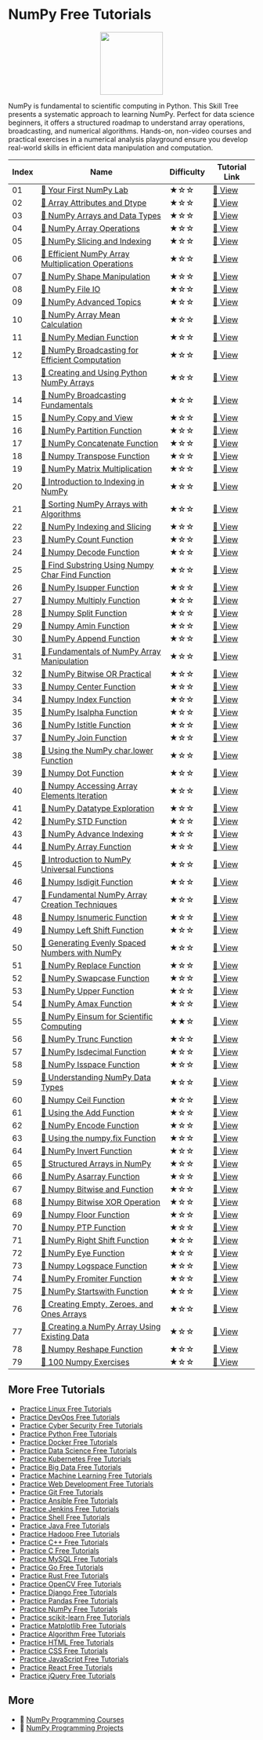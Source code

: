 # NumPy Free Tutorials

<div align="center">
<img width="128px" src="https://file.labex.io/path/gdqX0QgXsYjL.png">
</div>

NumPy is fundamental to scientific computing in Python. This Skill Tree presents a systematic approach to learning NumPy. Perfect for data science beginners, it offers a structured roadmap to understand array operations, broadcasting, and numerical algorithms. Hands-on, non-video courses and practical exercises in a numerical analysis playground ensure you develop real-world skills in efficient data manipulation and computation.

|   Index | Name                                                                                                                                       | Difficulty   | Tutorial Link                                                                                   |
|---------|--------------------------------------------------------------------------------------------------------------------------------------------|--------------|-------------------------------------------------------------------------------------------------|
|      01 | [📖 Your First NumPy Lab](https://labex.io/tutorials/numpy-your-first-numpy-lab-92735)                                                      | ★☆☆          | [🔗 View](https://labex.io/tutorials/numpy-your-first-numpy-lab-92735)                           |
|      02 | [📖 Array Attributes and Dtype](https://labex.io/tutorials/numpy-array-attributes-and-dtype-8027)                                           | ★☆☆          | [🔗 View](https://labex.io/tutorials/numpy-array-attributes-and-dtype-8027)                      |
|      03 | [📖 NumPy Arrays and Data Types](https://labex.io/tutorials/numpy-numpy-arrays-and-data-types-4996)                                         | ★☆☆          | [🔗 View](https://labex.io/tutorials/numpy-numpy-arrays-and-data-types-4996)                     |
|      04 | [📖 NumPy Array Operations](https://labex.io/tutorials/numpy-numpy-array-operations-1403)                                                   | ★☆☆          | [🔗 View](https://labex.io/tutorials/numpy-numpy-array-operations-1403)                          |
|      05 | [📖 NumPy Slicing and Indexing](https://labex.io/tutorials/numpy-numpy-slicing-and-indexing-352)                                            | ★☆☆          | [🔗 View](https://labex.io/tutorials/numpy-numpy-slicing-and-indexing-352)                       |
|      06 | [📖 Efficient NumPy Array Multiplication Operations](https://labex.io/tutorials/numpy-efficient-numpy-array-multiplication-operations-5007) | ★☆☆          | [🔗 View](https://labex.io/tutorials/numpy-efficient-numpy-array-multiplication-operations-5007) |
|      07 | [📖 NumPy Shape Manipulation](https://labex.io/tutorials/numpy-numpy-shape-manipulation-214)                                                | ★☆☆          | [🔗 View](https://labex.io/tutorials/numpy-numpy-shape-manipulation-214)                         |
|      08 | [📖 NumPy File IO](https://labex.io/tutorials/numpy-numpy-file-io-127)                                                                      | ★☆☆          | [🔗 View](https://labex.io/tutorials/numpy-numpy-file-io-127)                                    |
|      09 | [📖 NumPy Advanced Topics](https://labex.io/tutorials/numpy-numpy-advanced-topics-11)                                                       | ★☆☆          | [🔗 View](https://labex.io/tutorials/numpy-numpy-advanced-topics-11)                             |
|      10 | [📖 NumPy Array Mean Calculation](https://labex.io/tutorials/python-numpy-array-mean-calculation-86481)                                     | ★☆☆          | [🔗 View](https://labex.io/tutorials/python-numpy-array-mean-calculation-86481)                  |
|      11 | [📖 NumPy Median Function](https://labex.io/tutorials/python-numpy-median-function-86483)                                                   | ★☆☆          | [🔗 View](https://labex.io/tutorials/python-numpy-median-function-86483)                         |
|      12 | [📖 NumPy Broadcasting for Efficient Computation](https://labex.io/tutorials/numpy-numpy-broadcasting-for-efficient-computation-85702)      | ★☆☆          | [🔗 View](https://labex.io/tutorials/numpy-numpy-broadcasting-for-efficient-computation-85702)   |
|      13 | [📖 Creating and Using Python NumPy Arrays](https://labex.io/tutorials/python-creating-and-using-python-numpy-arrays-86402)                 | ★☆☆          | [🔗 View](https://labex.io/tutorials/python-creating-and-using-python-numpy-arrays-86402)        |
|      14 | [📖 NumPy Broadcasting Fundamentals](https://labex.io/tutorials/numpy-numpy-broadcasting-fundamentals-86412)                                | ★☆☆          | [🔗 View](https://labex.io/tutorials/numpy-numpy-broadcasting-fundamentals-86412)                |
|      15 | [📖 NumPy Copy and View](https://labex.io/tutorials/numpy-numpy-copy-and-view-86421)                                                        | ★☆☆          | [🔗 View](https://labex.io/tutorials/numpy-numpy-copy-and-view-86421)                            |
|      16 | [📖 NumPy Partition Function](https://labex.io/tutorials/python-numpy-partition-function-86489)                                             | ★☆☆          | [🔗 View](https://labex.io/tutorials/python-numpy-partition-function-86489)                      |
|      17 | [📖 NumPy Concatenate Function](https://labex.io/tutorials/python-numpy-concatenate-function-86420)                                         | ★☆☆          | [🔗 View](https://labex.io/tutorials/python-numpy-concatenate-function-86420)                    |
|      18 | [📖 Numpy Transpose Function](https://labex.io/tutorials/python-numpy-transpose-function-86512)                                             | ★☆☆          | [🔗 View](https://labex.io/tutorials/python-numpy-transpose-function-86512)                      |
|      19 | [📖 NumPy Matrix Multiplication](https://labex.io/tutorials/python-numpy-matrix-multiplication-86479)                                       | ★☆☆          | [🔗 View](https://labex.io/tutorials/python-numpy-matrix-multiplication-86479)                   |
|      20 | [📖 Introduction to Indexing in NumPy](https://labex.io/tutorials/numpy-introduction-to-indexing-in-numpy-85699)                            | ★☆☆          | [🔗 View](https://labex.io/tutorials/numpy-introduction-to-indexing-in-numpy-85699)              |
|      21 | [📖 Sorting NumPy Arrays with Algorithms](https://labex.io/tutorials/numpy-sorting-numpy-arrays-with-algorithms-86500)                      | ★☆☆          | [🔗 View](https://labex.io/tutorials/numpy-sorting-numpy-arrays-with-algorithms-86500)           |
|      22 | [📖 NumPy Indexing and Slicing](https://labex.io/tutorials/numpy-numpy-indexing-and-slicing-86452)                                          | ★☆☆          | [🔗 View](https://labex.io/tutorials/numpy-numpy-indexing-and-slicing-86452)                     |
|      23 | [📖 NumPy Count Function](https://labex.io/tutorials/python-numpy-count-function-86423)                                                     | ★☆☆          | [🔗 View](https://labex.io/tutorials/python-numpy-count-function-86423)                          |
|      24 | [📖 Numpy Decode Function](https://labex.io/tutorials/python-numpy-decode-function-86427)                                                   | ★☆☆          | [🔗 View](https://labex.io/tutorials/python-numpy-decode-function-86427)                         |
|      25 | [📖 Find Substring Using Numpy Char Find Function](https://labex.io/tutorials/python-find-substring-using-numpy-char-find-function-86437)   | ★☆☆          | [🔗 View](https://labex.io/tutorials/python-find-substring-using-numpy-char-find-function-86437) |
|      26 | [📖 NumPy Isupper Function](https://labex.io/tutorials/python-numpy-isupper-function-86467)                                                 | ★☆☆          | [🔗 View](https://labex.io/tutorials/python-numpy-isupper-function-86467)                        |
|      27 | [📖 Numpy Multiply Function](https://labex.io/tutorials/python-numpy-multiply-function-86485)                                               | ★☆☆          | [🔗 View](https://labex.io/tutorials/python-numpy-multiply-function-86485)                       |
|      28 | [📖 Numpy Split Function](https://labex.io/tutorials/python-numpy-split-function-86502)                                                     | ★☆☆          | [🔗 View](https://labex.io/tutorials/python-numpy-split-function-86502)                          |
|      29 | [📖 Numpy Amin Function](https://labex.io/tutorials/python-numpy-amin-function-86389)                                                       | ★☆☆          | [🔗 View](https://labex.io/tutorials/python-numpy-amin-function-86389)                           |
|      30 | [📖 NumPy Append Function](https://labex.io/tutorials/python-numpy-append-function-86391)                                                   | ★☆☆          | [🔗 View](https://labex.io/tutorials/python-numpy-append-function-86391)                         |
|      31 | [📖 Fundamentals of NumPy Array Manipulation](https://labex.io/tutorials/numpy-fundamentals-of-numpy-array-manipulation-85703)              | ★☆☆          | [🔗 View](https://labex.io/tutorials/numpy-fundamentals-of-numpy-array-manipulation-85703)       |
|      32 | [📖 NumPy Bitwise OR Practical](https://labex.io/tutorials/python-numpy-bitwise-or-practical-86408)                                         | ★☆☆          | [🔗 View](https://labex.io/tutorials/python-numpy-bitwise-or-practical-86408)                    |
|      33 | [📖 Numpy Center Function](https://labex.io/tutorials/python-numpy-center-function-86416)                                                   | ★☆☆          | [🔗 View](https://labex.io/tutorials/python-numpy-center-function-86416)                         |
|      34 | [📖 Numpy Index Function](https://labex.io/tutorials/python-numpy-index-function-86450)                                                     | ★☆☆          | [🔗 View](https://labex.io/tutorials/python-numpy-index-function-86450)                          |
|      35 | [📖 NumPy Isalpha Function](https://labex.io/tutorials/numpy-numpy-isalpha-function-86456)                                                  | ★☆☆          | [🔗 View](https://labex.io/tutorials/numpy-numpy-isalpha-function-86456)                         |
|      36 | [📖 NumPy Istitle Function](https://labex.io/tutorials/python-numpy-istitle-function-86466)                                                 | ★☆☆          | [🔗 View](https://labex.io/tutorials/python-numpy-istitle-function-86466)                        |
|      37 | [📖 NumPy Join Function](https://labex.io/tutorials/python-numpy-join-function-86470)                                                       | ★☆☆          | [🔗 View](https://labex.io/tutorials/python-numpy-join-function-86470)                           |
|      38 | [📖 Using the NumPy char.lower Function](https://labex.io/tutorials/python-using-the-numpy-char-lower-function-86477)                       | ★☆☆          | [🔗 View](https://labex.io/tutorials/python-using-the-numpy-char-lower-function-86477)           |
|      39 | [📖 Numpy Dot Function](https://labex.io/tutorials/python-numpy-dot-function-86429)                                                         | ★☆☆          | [🔗 View](https://labex.io/tutorials/python-numpy-dot-function-86429)                            |
|      40 | [📖 Numpy Accessing Array Elements Iteration](https://labex.io/tutorials/python-numpy-accessing-array-elements-iteration-86381)             | ★☆☆          | [🔗 View](https://labex.io/tutorials/python-numpy-accessing-array-elements-iteration-86381)      |
|      41 | [📖 NumPy Datatype Exploration](https://labex.io/tutorials/numpy-numpy-datatype-exploration-86425)                                          | ★☆☆          | [🔗 View](https://labex.io/tutorials/numpy-numpy-datatype-exploration-86425)                     |
|      42 | [📖 NumPy STD Function](https://labex.io/tutorials/python-numpy-std-function-86508)                                                         | ★☆☆          | [🔗 View](https://labex.io/tutorials/python-numpy-std-function-86508)                            |
|      43 | [📖 NumPy Advance Indexing](https://labex.io/tutorials/numpy-numpy-advance-indexing-86385)                                                  | ★☆☆          | [🔗 View](https://labex.io/tutorials/numpy-numpy-advance-indexing-86385)                         |
|      44 | [📖 NumPy Array Function](https://labex.io/tutorials/numpy-numpy-array-function-86400)                                                      | ★☆☆          | [🔗 View](https://labex.io/tutorials/numpy-numpy-array-function-86400)                           |
|      45 | [📖 Introduction to NumPy Universal Functions](https://labex.io/tutorials/python-introduction-to-numpy-universal-functions-85705)           | ★☆☆          | [🔗 View](https://labex.io/tutorials/python-introduction-to-numpy-universal-functions-85705)     |
|      46 | [📖 Numpy Isdigit Function](https://labex.io/tutorials/python-numpy-isdigit-function-86460)                                                 | ★☆☆          | [🔗 View](https://labex.io/tutorials/python-numpy-isdigit-function-86460)                        |
|      47 | [📖 Fundamental NumPy Array Creation Techniques](https://labex.io/tutorials/python-fundamental-numpy-array-creation-techniques-85698)       | ★☆☆          | [🔗 View](https://labex.io/tutorials/python-fundamental-numpy-array-creation-techniques-85698)   |
|      48 | [📖 Numpy Isnumeric Function](https://labex.io/tutorials/python-numpy-isnumeric-function-86462)                                             | ★☆☆          | [🔗 View](https://labex.io/tutorials/python-numpy-isnumeric-function-86462)                      |
|      49 | [📖 Numpy Left Shift Function](https://labex.io/tutorials/python-numpy-left-shift-function-86471)                                           | ★☆☆          | [🔗 View](https://labex.io/tutorials/python-numpy-left-shift-function-86471)                     |
|      50 | [📖 Generating Evenly Spaced Numbers with NumPy](https://labex.io/tutorials/python-generating-evenly-spaced-numbers-with-numpy-86473)       | ★☆☆          | [🔗 View](https://labex.io/tutorials/python-generating-evenly-spaced-numbers-with-numpy-86473)   |
|      51 | [📖 NumPy Replace Function](https://labex.io/tutorials/python-numpy-replace-function-86494)                                                 | ★☆☆          | [🔗 View](https://labex.io/tutorials/python-numpy-replace-function-86494)                        |
|      52 | [📖 NumPy Swapcase Function](https://labex.io/tutorials/python-numpy-swapcase-function-86510)                                               | ★☆☆          | [🔗 View](https://labex.io/tutorials/python-numpy-swapcase-function-86510)                       |
|      53 | [📖 NumPy Upper Function](https://labex.io/tutorials/python-numpy-upper-function-86516)                                                     | ★☆☆          | [🔗 View](https://labex.io/tutorials/python-numpy-upper-function-86516)                          |
|      54 | [📖 NumPy Amax Function](https://labex.io/tutorials/python-numpy-amax-function-86387)                                                       | ★☆☆          | [🔗 View](https://labex.io/tutorials/python-numpy-amax-function-86387)                           |
|      55 | [📖 NumPy Einsum for Scientific Computing](https://labex.io/tutorials/numpy-numpy-einsum-for-scientific-computing-4991)                     | ★★☆          | [🔗 View](https://labex.io/tutorials/numpy-numpy-einsum-for-scientific-computing-4991)           |
|      56 | [📖 NumPy Trunc Function](https://labex.io/tutorials/numpy-numpy-trunc-function-86514)                                                      | ★☆☆          | [🔗 View](https://labex.io/tutorials/numpy-numpy-trunc-function-86514)                           |
|      57 | [📖 NumPy Isdecimal Function](https://labex.io/tutorials/python-numpy-isdecimal-function-86458)                                             | ★☆☆          | [🔗 View](https://labex.io/tutorials/python-numpy-isdecimal-function-86458)                      |
|      58 | [📖 NumPy Isspace Function](https://labex.io/tutorials/numpy-numpy-isspace-function-86464)                                                  | ★☆☆          | [🔗 View](https://labex.io/tutorials/numpy-numpy-isspace-function-86464)                         |
|      59 | [📖 Understanding NumPy Data Types](https://labex.io/tutorials/python-understanding-numpy-data-types-85701)                                 | ★☆☆          | [🔗 View](https://labex.io/tutorials/python-understanding-numpy-data-types-85701)                |
|      60 | [📖 Numpy Ceil Function](https://labex.io/tutorials/python-numpy-ceil-function-86414)                                                       | ★☆☆          | [🔗 View](https://labex.io/tutorials/python-numpy-ceil-function-86414)                           |
|      61 | [📖 Using the Add Function](https://labex.io/tutorials/numpy-using-the-add-function-86383)                                                  | ★☆☆          | [🔗 View](https://labex.io/tutorials/numpy-using-the-add-function-86383)                         |
|      62 | [📖 NumPy Encode Function](https://labex.io/tutorials/python-numpy-encode-function-86433)                                                   | ★☆☆          | [🔗 View](https://labex.io/tutorials/python-numpy-encode-function-86433)                         |
|      63 | [📖 Using the numpy.fix Function](https://labex.io/tutorials/python-using-the-numpy-fix-function-86439)                                     | ★☆☆          | [🔗 View](https://labex.io/tutorials/python-using-the-numpy-fix-function-86439)                  |
|      64 | [📖 NumPy Invert Function](https://labex.io/tutorials/python-numpy-invert-function-86454)                                                   | ★☆☆          | [🔗 View](https://labex.io/tutorials/python-numpy-invert-function-86454)                         |
|      65 | [📖 Structured Arrays in NumPy](https://labex.io/tutorials/python-structured-arrays-in-numpy-85704)                                         | ★☆☆          | [🔗 View](https://labex.io/tutorials/python-structured-arrays-in-numpy-85704)                    |
|      66 | [📖 NumPy Asarray Function](https://labex.io/tutorials/python-numpy-asarray-function-86404)                                                 | ★☆☆          | [🔗 View](https://labex.io/tutorials/python-numpy-asarray-function-86404)                        |
|      67 | [📖 Numpy Bitwise and Function](https://labex.io/tutorials/python-numpy-bitwise-and-function-86406)                                         | ★☆☆          | [🔗 View](https://labex.io/tutorials/python-numpy-bitwise-and-function-86406)                    |
|      68 | [📖 Numpy Bitwise XOR Operation](https://labex.io/tutorials/python-numpy-bitwise-xor-operation-86410)                                       | ★☆☆          | [🔗 View](https://labex.io/tutorials/python-numpy-bitwise-xor-operation-86410)                   |
|      69 | [📖 Numpy Floor Function](https://labex.io/tutorials/python-numpy-floor-function-86441)                                                     | ★☆☆          | [🔗 View](https://labex.io/tutorials/python-numpy-floor-function-86441)                          |
|      70 | [📖 Numpy PTP Function](https://labex.io/tutorials/python-numpy-ptp-function-86491)                                                         | ★☆☆          | [🔗 View](https://labex.io/tutorials/python-numpy-ptp-function-86491)                            |
|      71 | [📖 NumPy Right Shift Function](https://labex.io/tutorials/python-numpy-right-shift-function-86498)                                         | ★☆☆          | [🔗 View](https://labex.io/tutorials/python-numpy-right-shift-function-86498)                    |
|      72 | [📖 NumPy Eye Function](https://labex.io/tutorials/numpy-numpy-eye-function-86435)                                                          | ★☆☆          | [🔗 View](https://labex.io/tutorials/numpy-numpy-eye-function-86435)                             |
|      73 | [📖 Numpy Logspace Function](https://labex.io/tutorials/python-numpy-logspace-function-86475)                                               | ★☆☆          | [🔗 View](https://labex.io/tutorials/python-numpy-logspace-function-86475)                       |
|      74 | [📖 NumPy Fromiter Function](https://labex.io/tutorials/python-numpy-fromiter-function-86445)                                               | ★☆☆          | [🔗 View](https://labex.io/tutorials/python-numpy-fromiter-function-86445)                       |
|      75 | [📖 NumPy Startswith Function](https://labex.io/tutorials/numpy-numpy-startswith-function-86506)                                            | ★☆☆          | [🔗 View](https://labex.io/tutorials/numpy-numpy-startswith-function-86506)                      |
|      76 | [📖 Creating Empty, Zeroes, and Ones Arrays](https://labex.io/tutorials/python-creating-empty-zeroes-and-ones-arrays-86395)                 | ★☆☆          | [🔗 View](https://labex.io/tutorials/python-creating-empty-zeroes-and-ones-arrays-86395)         |
|      77 | [📖 Creating a NumPy Array Using Existing Data](https://labex.io/tutorials/python-creating-a-numpy-array-using-existing-data-86398)         | ★☆☆          | [🔗 View](https://labex.io/tutorials/python-creating-a-numpy-array-using-existing-data-86398)    |
|      78 | [📖 Numpy Reshape Function](https://labex.io/tutorials/numpy-numpy-reshape-function-86496)                                                  | ★☆☆          | [🔗 View](https://labex.io/tutorials/numpy-numpy-reshape-function-86496)                         |
|      79 | [📖 100 Numpy Exercises](https://labex.io/tutorials/100-numpy-exercises-20746)                                                              | ★☆☆          | [🔗 View](https://labex.io/tutorials/100-numpy-exercises-20746)                                  |

## More Free Tutorials

- [Practice Linux Free Tutorials](https://github.com/labex-labs/linux-free-tutorials)
- [Practice DevOps Free Tutorials](https://github.com/labex-labs/devops-free-tutorials)
- [Practice Cyber Security Free Tutorials](https://github.com/labex-labs/cysec-free-tutorials)
- [Practice Python Free Tutorials](https://github.com/labex-labs/python-free-tutorials)
- [Practice Docker Free Tutorials](https://github.com/labex-labs/docker-free-tutorials)
- [Practice Data Science Free Tutorials](https://github.com/labex-labs/data-science-free-tutorials)
- [Practice Kubernetes Free Tutorials](https://github.com/labex-labs/kubernetes-free-tutorials)
- [Practice Big Data Free Tutorials](https://github.com/labex-labs/bigdata-free-tutorials)
- [Practice Machine Learning Free Tutorials](https://github.com/labex-labs/ml-free-tutorials)
- [Practice Web Development Free Tutorials](https://github.com/labex-labs/web-development-free-tutorials)
- [Practice Git Free Tutorials](https://github.com/labex-labs/git-free-tutorials)
- [Practice Ansible Free Tutorials](https://github.com/labex-labs/ansible-free-tutorials)
- [Practice Jenkins Free Tutorials](https://github.com/labex-labs/jenkins-free-tutorials)
- [Practice Shell Free Tutorials](https://github.com/labex-labs/shell-free-tutorials)
- [Practice Java Free Tutorials](https://github.com/labex-labs/java-free-tutorials)
- [Practice Hadoop Free Tutorials](https://github.com/labex-labs/hadoop-free-tutorials)
- [Practice C++ Free Tutorials](https://github.com/labex-labs/cpp-free-tutorials)
- [Practice C Free Tutorials](https://github.com/labex-labs/c-free-tutorials)
- [Practice MySQL Free Tutorials](https://github.com/labex-labs/mysql-free-tutorials)
- [Practice Go Free Tutorials](https://github.com/labex-labs/go-free-tutorials)
- [Practice Rust Free Tutorials](https://github.com/labex-labs/rust-free-tutorials)
- [Practice OpenCV Free Tutorials](https://github.com/labex-labs/opencv-free-tutorials)
- [Practice Django Free Tutorials](https://github.com/labex-labs/django-free-tutorials)
- [Practice Pandas Free Tutorials](https://github.com/labex-labs/pandas-free-tutorials)
- [Practice NumPy Free Tutorials](https://github.com/labex-labs/numpy-free-tutorials)
- [Practice scikit-learn Free Tutorials](https://github.com/labex-labs/sklearn-free-tutorials)
- [Practice Matplotlib Free Tutorials](https://github.com/labex-labs/matplotlib-free-tutorials)
- [Practice Algorithm Free Tutorials](https://github.com/labex-labs/algorithm-free-tutorials)
- [Practice HTML Free Tutorials](https://github.com/labex-labs/html-free-tutorials)
- [Practice CSS Free Tutorials](https://github.com/labex-labs/css-free-tutorials)
- [Practice JavaScript Free Tutorials](https://github.com/labex-labs/javascript-free-tutorials)
- [Practice React Free Tutorials](https://github.com/labex-labs/react-free-tutorials)
- [Practice jQuery Free Tutorials](https://github.com/labex-labs/jquery-free-tutorials)


## More

- 🔗 [NumPy Programming Courses](https://github.com/labex-labs/awesome-programming-courses)
- 🔗 [NumPy Programming Projects](https://github.com/labex-labs/awesome-programming-projects)

